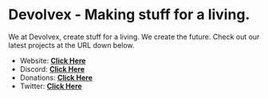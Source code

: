 # Devolvex - Making stuff for a living.
We at Devolvex, create stuff for a living. We create the future. Check out our latest projects at the URL down below.

- Website: **[Click Here](http://devolvex.net/)**
- Discord: **[Click Here](https://discord.gg/RxBRqmJTrk)**
- Donations: **[Click Here](https://buy.stripe.com/28o9Difsj0Aj71CfYY)**
- Twitter: **[Click Here](https://twitter.com/DevolvexHQ)**
